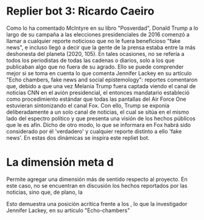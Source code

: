 
# Replier bot 3: Ricardo Caeiro

Como lo ha comentado McIntyre en su libro "Posverdad", Donald Trump a lo largo de su campaña a las elecciones presidenciales de 2016 comenzó a llamar a cualquier reporte noticioso que no le fuera beneficioso "fake news", e incluso llegó a decir que la gente de la prensa estaba entre la más deshonesta del planeta (2020, 105). En tales ocasiones, no se refería a todos los periodistas de todas las cadenas o diarios, solo a los que publicaban algo que no fuera de su agrado. Ello se puede comprender mejor si se toma en cuenta lo que comenta Jennifer Lackey en su artículo "Echo chambers, fake news and social epistemology": reportes comentaron que, debido a que una vez Melania Trump fuera captada viendo el canal de noticias CNN en el avión presidencial, el entonces mandatario estableció como procedimiento estándar que todas las pantallas del Air Force One estuvieran sintonizando el canal Fox. Con ello, Trump se exponía deliberadamente a un solo canal de noticias, el cual se sitúa en el mismo lado del espectro político y que presenta una visión de los hechos públicos que le es afín. Dicho de otro modo, lo que se informara en Fox habrá sido considerado por él 'verdadero' y cualquier reporte distinto a ello 'fake news'. En estas dos dinámicas se inspira este repliet bot. 

# La dimensión meta d

Permite agregar una dimensión más de sentido respecto al proyecto. En este caso, no se encuentran en discusión los hechos reportados por las noticias, sino que, de plano, la

Esto demuestra una posición acrítica frente a los , lo que la investigador Jennifer Lackey, en su artículo "Echo-chambers"

